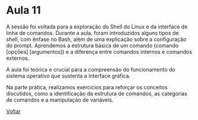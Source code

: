 # Aula 11

A sessão foi voltada para a exploração do Shell do Linux e da interface de linha de comandos. Durante a aula, foram introduzidos alguns tipos de shell, com ênfase no Bash, além de uma explicação sobre a configuração do prompt. 
Aprendemos a estrutura básica de um comando (comando [opções] [argumentos]) e a diferença entre comandos internos e comandos externos.

A aula foi teórica e crucial para a compreensão do funcionamento do sistema operativo que sustenta a interface gráfica.

Na parte prática, realizamos exercícios para reforçar os conceitos discutidos, como a identificação da estrutura de comandos, as categorias de comandos e a manipulação de variáveis.

[Voltar](../README.md)